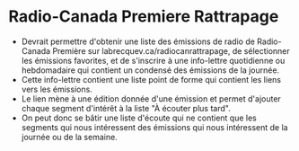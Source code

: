 # Radio-Canada Premiere Rattrapage
- Devrait permettre d'obtenir une liste des émissions de radio de Radio-Canada Première sur labrecquev.ca/radiocanrattrapage, de sélectionner les émissions favorites, et de s'inscrire à une info-lettre quotidienne ou hebdomadaire qui contient un condensé des émissions de la journée.
- Cette info-lettre contient une liste point de forme qui contient les liens vers les émissions.
- Le lien mène à une édition donnée d'une émission et permet d'ajouter chaque segment d'intérêt à la liste "À écouter plus tard".
- On peut donc se bâtir une liste d'écoute qui ne contient que les segments qui nous intéressent des émissions qui nous intéressent de la journée ou de la semaine.